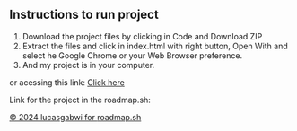 ## Instructions to run project
1. Download the project files by clicking in Code and Download ZIP
2. Extract the files and click in index.html with right button, Open With and select he Google Chrome or your Web Browser preference.
3. And my project is in your computer.<br>

or acessing this link: [Click here](https://roadmap.sh/projects/single-page-cv)

<p>Link for the project in the roadmap.sh: <a href="https://roadmap.sh/projects/single-page-cv"></p>

&copy; 2024 lucasgabwi for <a href="https://roadmap.sh">roadmap.sh</a>
